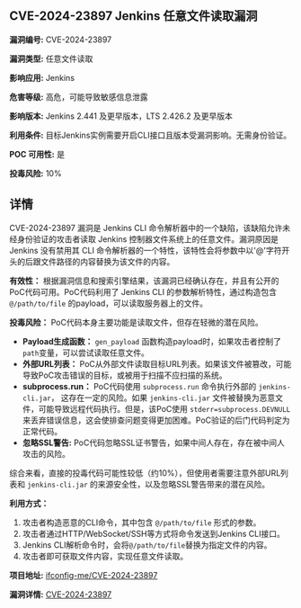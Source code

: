## CVE-2024-23897 Jenkins 任意文件读取漏洞

**漏洞编号:** CVE-2024-23897

**漏洞类型:** 任意文件读取

**影响应用:** Jenkins

**危害等级:** 高危，可能导致敏感信息泄露

**影响版本:** Jenkins 2.441 及更早版本，LTS 2.426.2 及更早版本

**利用条件:** 目标Jenkins实例需要开启CLI接口且版本受漏洞影响。无需身份验证。

**POC 可用性:** 是

**投毒风险:** 10%

## 详情

CVE-2024-23897 漏洞是 Jenkins CLI 命令解析器中的一个缺陷，该缺陷允许未经身份验证的攻击者读取 Jenkins 控制器文件系统上的任意文件。漏洞原因是 Jenkins 没有禁用其 CLI 命令解析器的一个特性，该特性会将参数中以'@'字符开头的后跟文件路径的内容替换为该文件的内容。

**有效性：**
根据漏洞信息和搜索引擎结果，该漏洞已经确认存在，并且有公开的PoC代码可用。PoC代码利用了 Jenkins CLI 的参数解析特性，通过构造包含 `@/path/to/file` 的payload，可以读取服务器上的文件。

**投毒风险：**
PoC代码本身主要功能是读取文件，但存在轻微的潜在风险。

*   **Payload生成函数：**  `gen_payload` 函数构造payload时，如果攻击者控制了`path`变量，可以尝试读取任意文件。
*   **外部URL列表：** PoC从外部文件读取目标URL列表。如果该文件被篡改，可能导致PoC攻击错误的目标，或被用于扫描不应扫描的系统。
*   **subprocess.run：** PoC代码使用 `subprocess.run` 命令执行外部的 `jenkins-cli.jar`， 这存在一定的风险。如果 `jenkins-cli.jar` 文件被替换为恶意文件，可能导致远程代码执行。但是，该PoC使用 `stderr=subprocess.DEVNULL` 来丢弃错误信息，这会使排查问题变得更加困难。PoC验证的后门代码判定为正常代码。
*   **忽略SSL警告:** PoC代码忽略SSL证书警告，如果中间人存在，存在被中间人攻击的风险。

综合来看，直接的投毒代码可能性较低（约10%），但使用者需要注意外部URL列表和 `jenkins-cli.jar` 的来源安全性，以及忽略SSL警告带来的潜在风险。

**利用方式：**
1.  攻击者构造恶意的CLI命令，其中包含 `@/path/to/file` 形式的参数。
2.  攻击者通过HTTP/WebSocket/SSH等方式将命令发送到Jenkins CLI接口。
3.  Jenkins CLI解析命令时，会将`@/path/to/file`替换为指定文件的内容。
4.  攻击者即可获取文件内容，实现任意文件读取。

**项目地址:** [ifconfig-me/CVE-2024-23897](https://github.com/ifconfig-me/CVE-2024-23897)

**漏洞详情:** [CVE-2024-23897](https://nvd.nist.gov/vuln/detail/CVE-2024-23897)